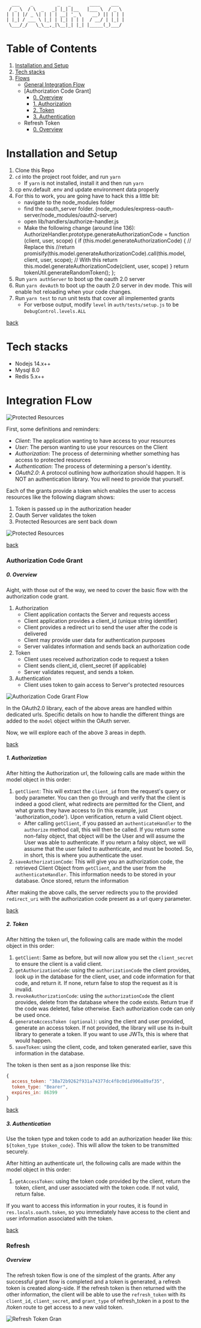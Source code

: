 ```
  ___    _         _   _       ____    ___
 / _ \  / \  _   _| |_| |__   |___ \  / _ \
| | | |/ _ \| | | | __| '_ \    __) || | | |
| |_| / ___ \ |_| | |_| | | |  / __/ | |_| |
 \___/_/   \_\__,_|\__|_| |_| |_____(_)___/

```

<a id='top'></a>

# Table of Contents

1. [Installation and Setup](#install)
2. [Tech stacks](#tech-stacks)
3. [Flows](#flow)
   - [General Integration Flow](#intergration-flow)
   - [Authorization Code Grant]
     - [0. Overview](#flow-overview)
     - [1. Authorization](#flow-authorization)
     - [2. Token](#flow-token)
     - [3. Authentication](#flow-authentication)
   - Refresh Token
     - [0. Overview](#refresh-overview)

<a id='install'></a>

# Installation and Setup

1. Clone this Repo
2. `cd` into the project root folder, and run `yarn`
   - If `yarn` is not installed, install it and then run `yarn`
3. cp env.default .env and update environment data properly
4. For this to work, you are going have to hack this a little bit:
   - navigate to the node_modules folder
   - find the oauth_server folder. (node_modules/express-oauth-server/node_modules/oauth2-server)
   - open lib/handlers/authorize-handler.js
   - Make the following change (around line 136):
     AuthorizeHandler.prototype.generateAuthorizationCode = function (client, user, scope) {
     if (this.model.generateAuthorizationCode) {
     // Replace this
     //return promisify(this.model.generateAuthorizationCode).call(this.model, client, user, scope);
     // With this
     return this.model.generateAuthorizationCode(client, user, scope)
     }
     return tokenUtil.generateRandomToken();
     };
5. Run `yarn authServer` to boot up the oauth 2.0 server
6. Run `yarn devAuth` to boot up the oauth 2.0 server in dev mode. This will enable hot reloading when your code changes.
7. Run `yarn test` to run unit tests that cover all implemented grants
   - For verbose output, modify `level` in `auth/tests/setup.js` to be `DebugControl.levels.ALL`

[back](#top)

# Tech stacks

<a id='tech-stack'></a>

- Nodejs 14.x++
- Mysql 8.0
- Redis 5.x++

# Integration FLow

<a id='intergration-flow'></a>
![Protected Resources](/resources/images/sso.png)

First, some definitions and reminders:

- _Client_: The application wanting to have access to your resources
- _User_: The person wanting to use your resources on the Client
- _Authorization_: The process of determining whether something has access to protected resources
- _Authentication_: The process of determining a person's identity.
- _OAuth2.0_: A protocol outlining how authorization should happen. It is NOT an authentication library. You will need to provide that yourself.

Each of the grants provide a token which enables the user to access resources like the following diagram shows:

1. Token is passed up in the authorization header
2. Oauth Server validates the token
3. Protected Resources are sent back down

![Protected Resources](/resources/images/ProtectedResources.png)

[back](#top)

### Authorization Code Grant

##### 0. Overview

Aight, with those out of the way, we need to cover the basic flow with the authorization code grant.

1. Authorization
   - Client application contacts the Server and requests access
   - Client application provides a client_id (unique string identifier)
   - Client provides a redirect uri to send the user after the code is delivered
   - Client may provide user data for authentication purposes
   - Server validates information and sends back an authorization code
2. Token
   - Client uses received authorization code to request a token
   - Client sends client_id, client_secret (if applicable)
   - Server validates request, and sends a token.
3. Authentication
   - Client uses token to gain access to Server's protected resources

![Authorization Code Grant Flow](/resources/images/AuthorizationCode.png)

In the OAuth2.0 library, each of the above areas are handled within
dedicated urls. Specific details on how to handle the different things
are added to the `model` object within the OAuth server.

Now, we will explore each of the above 3 areas in depth.

[back](#top)

<a id='flow-authorization'></a>

##### 1. Authorization

After hitting the Authorization url, the following calls are made within
the model object in this order:

1. `getClient`: This will extract the `client_id` from the request's query or body parameter. You can then go through and verify that the client is indeed a good client, what redirects are permitted for the Client, and what grants they have access to (in this example, just 'authorization_code'). Upon verification, return a valid Client object.
   - After calling `getClient`, if you passed an `authenticateHandler` to the `authorize` method call, this will then be called. If you return some non-falsy object, that object will be the User and will assume the User was able to authenticate. If you return a falsy object, we will assume that the user failed to authenticate, and must be booted. So, in short, this is where you authenticate the user.
2. `saveAuthorizationCode`: This will give you an authorization code, the retrieved Client Object from `getClient`, and the user from the `authenticateHandler`. This information needs to be stored in your database. Once stored, return the information

After making the above calls, the server redirects you to the provided `redirect_uri` with the authorization code present as a url query parameter.

[back](#top)

<a id='flow-token'></a>

##### 2. Token

After hitting the token url, the following calls are made within the model object in this order:

1. `getClient`: Same as before, but will now allow you set the `client_secret` to ensure the client is a valid client.
2. `getAuthorizationCode`: using the `authorizationCode` the client provides, look up in the database for the client, user, and code information for that code, and return it. If none, return false to stop the request as it is invalid.
3. `revokeAuthorizationCode`: using the `authorizationCode` the client provides, delete from the database where the code exists. Return true if the code was deleted, false otherwise. Each authorization code can only be used once.
4. `generateAccessToken (optional)`: using the client and user provided, generate an access token. If not provided, the library will use its in-built library to generate a token. If you want to use JWTs, this is where that would happen.
5. `saveToken`: using the client, code, and token generated earlier, save this information in the database.

The token is then sent as a json response like this:

```js
{
  access_token: "38a72b9262f931a74377dc4f8c0d1d906a89af35",
  token_type: "Bearer",
  expires_in: 86399
}
```

[back](#top)

<a id='flow-authentication'></a>

##### 3. Authentication

Use the token type and token code to add an authorization header like this: `${token_type $token_code}`. This will allow the token to be transmitted securely.

After hitting an authenticate url, the following calls are made within the model object in this order:

1. `getAccessToken`: using the token code provided by the client, return the token, client, and user associated with the token code. If not valid, return false.

If you want to access this information in your routes, it is found in `res.locals.oauth.token`, so you immediately have access to the client and user information associated with the token.

[back](#top)

<a id='refresh-overview'></a>

### Refresh

##### Overview

The refresh token flow is one of the simplest of the grants. After any successful grant flow is completed and a token is generated, a refresh token is created along-side. If the refresh token is then returned with the other information, the client will be able to use the `refresh_token` with its `client_id`, `client_secret`, and `grant_type` of refresh_token in a post to the /token route to get access to a new valid token.

![Refresh Token Gran](/resources/images/RefreshToken.png)

<a id='database'></a>
